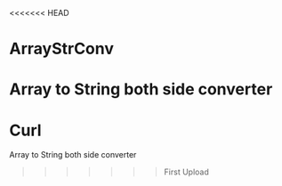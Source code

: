 <<<<<<< HEAD
# ArrayStrConv
Array to String both side converter
=======
# Curl
Array to String both side converter

>>>>>>> First Upload
